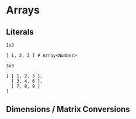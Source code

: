 # Arrays

## Literals

```
1x3

[ 1, 2, 3 ] # Array<Number>

3x3

[ [ 1, 2, 3 ],
  [ 3, 4, 6 ],
  [ 7, 8, 9 ]
]
```

## Dimensions / Matrix Conversions
